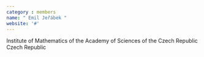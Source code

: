 ```yaml
---
category : members
name: " Emil Jeřábek " 
website: '#'
---
```

Institute of Mathematics of the Academy of Sciences of the Czech Republic
Czech Republic

